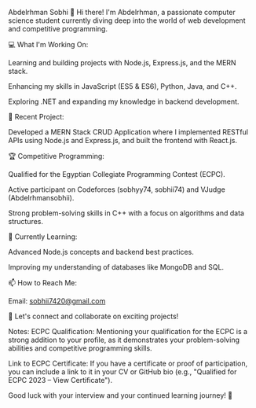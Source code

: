 Abdelrhman Sobhi
👋 Hi there! I'm Abdelrhman, a passionate computer science student currently diving deep into the world of web development and competitive programming.

💻 What I'm Working On:

Learning and building projects with Node.js, Express.js, and the MERN stack.

Enhancing my skills in JavaScript (ES5 & ES6), Python, Java, and C++.

Exploring .NET and expanding my knowledge in backend development.

🚀 Recent Project:

Developed a MERN Stack CRUD Application where I implemented RESTful APIs using Node.js and Express.js, and built the frontend with React.js.

🏆 Competitive Programming:

Qualified for the Egyptian Collegiate Programming Contest (ECPC).

Active participant on Codeforces (sobhyy74, sobhii74) and VJudge (Abdelrhmansobhii).

Strong problem-solving skills in C++ with a focus on algorithms and data structures.

🌱 Currently Learning:

Advanced Node.js concepts and backend best practices.

Improving my understanding of databases like MongoDB and SQL.

📫 How to Reach Me:

Email: sobhii7420@gmail.com

🔗 Let's connect and collaborate on exciting projects!

Notes:
ECPC Qualification: Mentioning your qualification for the ECPC is a strong addition to your profile, as it demonstrates your problem-solving abilities and competitive programming skills.

Link to ECPC Certificate: If you have a certificate or proof of participation, you can include a link to it in your CV or GitHub bio (e.g., "Qualified for ECPC 2023 – View Certificate").

Good luck with your interview and your continued learning journey! 🚀
